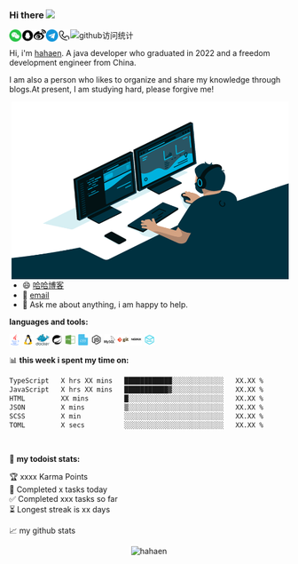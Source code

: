 
### Hi there <img src="https://media.giphy.com/media/hvRJCLFzcasrR4ia7z/giphy.gif" width="25px">

<a href="">
  <img align="left" alt="hahaen's Wechat" width="22px" src="https://github.com/hahaen/hahaen/blob/main/images/%E5%BE%AE%E4%BF%A1.png" />
</a>
<a href="">
  <img align="left" alt="hahaen's QQ" width="22px" src="https://github.com/hahaen/hahaen/blob/main/images/QQ-circle-fill.png" />
</a>
<a href="">
  <img align="left" alt="hahaen's Weibo" width="22px" src="https://github.com/hahaen/hahaen/blob/main/images/%E6%96%B0%E6%B5%AA%E5%BE%AE%E5%8D%9A.png" />
</a>
<a href="">
  <img align="left" alt="hahaen's Telegram" width="22px" src="https://github.com/hahaen/hahaen/blob/main/images/telegram.png" />
</a>
<a href="">
  <img align="left" alt="hahaen's Telephone" width="22px" src="https://github.com/hahaen/hahaen/blob/main/images/%E7%94%B5%E8%AF%9D.png" />
</a>

![github访问统计](https://visitor-badge.glitch.me/badge?page_id=hahaen.hahaen)

Hi, i'm [hahaen](https://XXXXXX/). A java developer who graduated in 2022 and a freedom development engineer from China.

I am also a person who likes to organize and share my knowledge through blogs.At present, I am studying hard, please forgive me! 

<img align="right" alt="GIF" src="https://github.com/hahaen/hahaen/blob/main/images/code.gif?raw=true" width="500" height="320" />

- 😄 [哈哈博客](http://hahaen.xyz/)
- 💼 [email]()
- 💬 Ask me about anything, i am happy to help.

**languages and tools:**

<code><img height="20" src="https://github.com/hahaen/hahaen/blob/main/images/java.png"></code>
<code><img height="20" src="https://github.com/hahaen/hahaen/blob/main/images/linux.png"></code>
<code><img height="20" src="https://github.com/hahaen/hahaen/blob/main/images/Docker.png"></code>
<code><img height="20" src="https://github.com/hahaen/hahaen/blob/main/images/bxl-spring-boot.png"></code>
<code><img height="20" src="https://github.com/hahaen/hahaen/blob/main/images/html.png"></code>
<code><img height="20" src="https://github.com/hahaen/hahaen/blob/main/images/css.png"></code>
<code><img height="20" src="https://github.com/hahaen/hahaen/blob/main/images/java-script.png"></code>
<code><img height="20" src="https://github.com/hahaen/hahaen/blob/main/images/mysql.png"></code>
<code><img height="20" src="https://github.com/hahaen/hahaen/blob/main/images/git.png"></code>
<code><img height="20" src="https://github.com/hahaen/hahaen/blob/main/images/nginx.png"></code>
<code><img height="20" src="https://github.com/hahaen/hahaen/blob/main/images/redis.png"></code>

📊 **this week i spent my time on:**
<!--START_SECTION:waka-->

```text
TypeScript   X hrs XX mins   ████████████░░░░░░░░░░░░░   XX.XX %
JavaScript   X hrs XX mins   ███████████▓░░░░░░░░░░░░░   XX.XX %
HTML         XX mins         █░░░░░░░░░░░░░░░░░░░░░░░░   XX.XX %
JSON         X mins          ▒░░░░░░░░░░░░░░░░░░░░░░░░   XX.XX %
SCSS         X min           ░░░░░░░░░░░░░░░░░░░░░░░░░   XX.XX %
TOML         X secs          ░░░░░░░░░░░░░░░░░░░░░░░░░   XX.XX %
```

<!--END_SECTION:waka-->

<br>

🚧 **my todoist stats:**
<!-- TODO-IST:START -->
🏆  xxxx Karma Points           
🌸  Completed x tasks today           
✅  Completed xxx tasks so far           
⏳  Longest streak is xx days
<!-- TODO-IST:END -->


📈 my github stats

<p align="center"> <img src="https://github-readme-stats.vercel.app/api?username=hahaen&show_icons=true&theme=gotham" alt="hahaen" />






